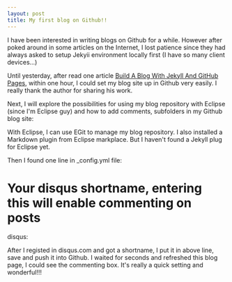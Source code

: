 ```yaml
---
layout: post
title: My first blog on Github!!
---
```


I have been interested in writing blogs on Github for a while. However after poked around in some articles on the Internet, I lost patience since they had always asked to setup Jekyii environment locally first (I have so many client devices...) 

Until yesterday, after read one article [Build A Blog With Jekyll And GitHub Pages](http://www.smashingmagazine.com/2014/08/01/build-blog-jekyll-github-pages/), within one hour, I could set my blog site up in Github very easily. I really thank the author for sharing his work.

Next, I will explore the possibilities for using my blog repository with Eclipse (since I'm Eclipse guy) and how to add comments, subfolders in my Github blog site: 

With Eclipse, I can use EGit to manage my blog repository. I also installed a Markdown plugin from Eclipse markplace. But I haven't found a Jekyll plug for Eclipse yet. 

Then I found one line in _config.yml file:  
# Your disqus shortname, entering this will enable commenting on posts  
disqus: 

After I registed in disqus.com and got a shortname, I put it in above line, save and push it into Github. I waited for seconds and refreshed this blog page, I could see the commenting box. It's really a quick setting and wonderful!!!



